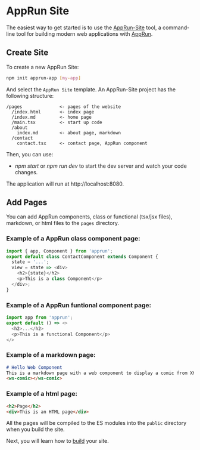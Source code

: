 # AppRun Site

The easiest way to get started is to use the [AppRun-Site](https://github.com/yysun/apprun-site) tool, a command-line tool for building modern web applications with [AppRun](https://github.com/yysun/apprun).

## Create Site

To create a new AppRun Site:

```sh
npm init apprun-app [my-app]
```

And select the `AppRun Site` template. An AppRun-Site project has the following structure:

```
/pages              <- pages of the website
  /index.html       <- index page
  /index.md         <- home page
  /main.tsx         <- start up code
  /about
    index.md        <- about page, markdown
  /contact
    contact.tsx     <- contact page, AppRun component
```

Then, you can use:

* _npm start_ or _npm run dev_ to start the dev server and watch your code changes.

The application will run at http://localhost:8080.


## Add Pages

You can add AppRun components, class or functional (tsx/jsx files), markdown, or html files to the `pages` directory.

### Example of a AppRun class component page:
```javascript
import { app, Component } from 'apprun';
export default class ContactComponent extends Component {
  state = '...';
  view = state => <div>
    <h2>{state}</h2>
    <p>This is a class Component</p>
  </div>;
}
```

### Example of a AppRun funtional component page:
```javascript
import app from 'apprun';
export default () => <>
  <h2>...</h2>
  <p>This is a functional Component</p>
</>
```

### Example of a markdown page:
```markdown
# Hello Web Component
This is a markdown page with a web component to display a comic from XKCD
<ws-comic></ws-comic>
```

### Example of a html page:
```html
<h2>Page</h2>
<div>This is an HTML page</div>
```

All the pages will be compiled to the ES modules into the `public` directory when you build the site.

Next, you will learn how to [build](apprun-site-build.md) your site.

